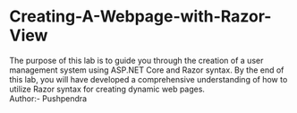 # Creating-A-Webpage-with-Razor-View
The purpose of this lab is to guide you through the creation of a user management system using ASP.NET Core and Razor syntax. By the end of this lab, you will have developed a comprehensive understanding of how to utilize Razor syntax for creating dynamic web pages.
<br>
Author:- Pushpendra
